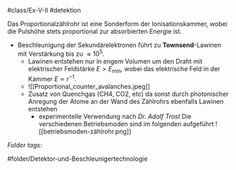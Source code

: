 #class/Ex-V-II #detektion 

Das Proportionalzählrohr ist eine Sonderform der Ionisationskammer, wobei die Pulshöhe stets proportional zur absorbierten Energie ist.
- Beschleunigung der Sekundärelektronen führt zu **Townsend**-Lawinen mit Verstärkung bis zu $\approx 10^{5}$.
	- Lawinen entstehen nur in engem Volumen um den Draht mit elektrischer Feldstärke $E > E_{min}$, wobei das elektrische Feld in der Kammer $E \propto r^{-1}$.
	- ![[Proportional_counter_avalanches.jpeg]]
	- Zusatz von Quenchgas (CH4, CO2, etc) da sonst durch photonischer Anregung der Atome an der Wand des Zählrohrs ebenfalls Lawinen entstehen
		- experimentelle Verwendung nach *Dr. Adolf Trost*
	Die verschiedenen Betriebsmoden sind im folgenden aufgeführt
	![[betriebsmoden-zählrohr.png]]


 *Folder tags:*

#folder/Detektor-und-Beschleunigertechnologie